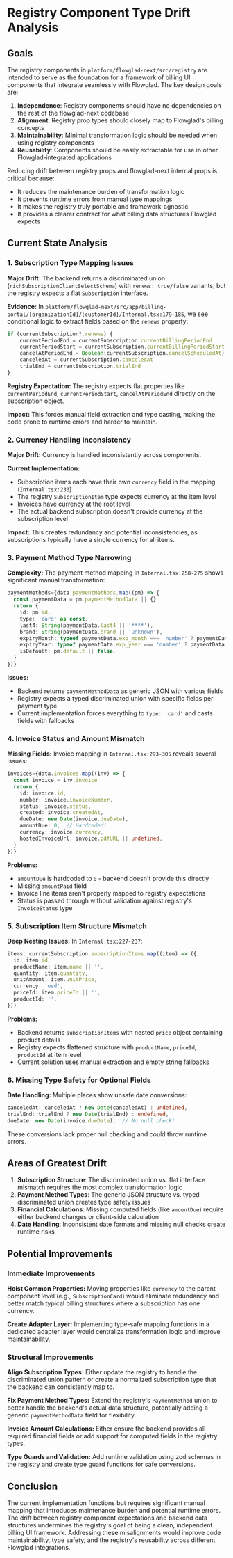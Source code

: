 # Registry Component Type Drift Analysis

## Goals

The registry components in `platform/flowglad-next/src/registry` are intended to serve as the foundation for a framework of billing UI components that integrate seamlessly with Flowglad. The key design goals are:

1. **Independence**: Registry components should have no dependencies on the rest of the flowglad-next codebase
2. **Alignment**: Registry prop types should closely map to Flowglad's billing concepts
3. **Maintainability**: Minimal transformation logic should be needed when using registry components
4. **Reusability**: Components should be easily extractable for use in other Flowglad-integrated applications

Reducing drift between registry props and flowglad-next internal props is critical because:
- It reduces the maintenance burden of transformation logic
- It prevents runtime errors from manual type mappings
- It makes the registry truly portable and framework-agnostic
- It provides a clearer contract for what billing data structures Flowglad expects

## Current State Analysis

### 1. Subscription Type Mapping Issues

**Major Drift:** The backend returns a discriminated union (`richSubscriptionClientSelectSchema`) with `renews: true/false` variants, but the registry expects a flat `Subscription` interface.

**Evidence:** In `platform/flowglad-next/src/app/billing-portal/[organizationId]/[customerId]/Internal.tsx:179-185`, we see conditional logic to extract fields based on the `renews` property:

```typescript
if (currentSubscription?.renews) {
    currentPeriodEnd = currentSubscription.currentBillingPeriodEnd
    currentPeriodStart = currentSubscription.currentBillingPeriodStart
    cancelAtPeriodEnd = Boolean(currentSubscription.cancelScheduledAt)
    canceledAt = currentSubscription.canceledAt
    trialEnd = currentSubscription.trialEnd
}
```

**Registry Expectation:** The registry expects flat properties like `currentPeriodEnd`, `currentPeriodStart`, `cancelAtPeriodEnd` directly on the subscription object.

**Impact:** This forces manual field extraction and type casting, making the code prone to runtime errors and harder to maintain.

### 2. Currency Handling Inconsistency

**Major Drift:** Currency is handled inconsistently across components.

**Current Implementation:**
- Subscription items each have their own `currency` field in the mapping (`Internal.tsx:233`)
- The registry `SubscriptionItem` type expects currency at the item level
- Invoices have currency at the root level
- The actual backend subscription doesn't provide currency at the subscription level

**Impact:** This creates redundancy and potential inconsistencies, as subscriptions typically have a single currency for all items.

### 3. Payment Method Type Narrowing

**Complexity:** The payment method mapping in `Internal.tsx:258-275` shows significant manual transformation:

```typescript
paymentMethods={data.paymentMethods.map((pm) => {
  const paymentData = pm.paymentMethodData || {}
  return {
    id: pm.id,
    type: 'card' as const,
    last4: String(paymentData.last4 || '****'),
    brand: String(paymentData.brand || 'unknown'),
    expiryMonth: typeof paymentData.exp_month === 'number' ? paymentData.exp_month : undefined,
    expiryYear: typeof paymentData.exp_year === 'number' ? paymentData.exp_year : undefined,
    isDefault: pm.default || false,
  }
})}
```

**Issues:**
- Backend returns `paymentMethodData` as generic JSON with various fields
- Registry expects a typed discriminated union with specific fields per payment type
- Current implementation forces everything to `type: 'card'` and casts fields with fallbacks

### 4. Invoice Status and Amount Mismatch

**Missing Fields:** Invoice mapping in `Internal.tsx:293-305` reveals several issues:

```typescript
invoices={data.invoices.map((inv) => {
  const invoice = inv.invoice
  return {
    id: invoice.id,
    number: invoice.invoiceNumber,
    status: invoice.status,
    created: invoice.createdAt,
    dueDate: new Date(invoice.dueDate),
    amountDue: 0,  // Hardcoded!
    currency: invoice.currency,
    hostedInvoiceUrl: invoice.pdfURL || undefined,
  }
})}
```

**Problems:**
- `amountDue` is hardcoded to `0` - backend doesn't provide this directly
- Missing `amountPaid` field
- Invoice line items aren't properly mapped to registry expectations
- Status is passed through without validation against registry's `InvoiceStatus` type

### 5. Subscription Item Structure Mismatch

**Deep Nesting Issues:** In `Internal.tsx:227-237`:

```typescript
items: currentSubscription.subscriptionItems.map((item) => ({
  id: item.id,
  productName: item.name || '',
  quantity: item.quantity,
  unitAmount: item.unitPrice,
  currency: 'usd',
  priceId: item.priceId || '',
  productId: '',
}))
```

**Problems:**
- Backend returns `subscriptionItems` with nested `price` object containing product details
- Registry expects flattened structure with `productName`, `priceId`, `productId` at item level
- Current solution uses manual extraction and empty string fallbacks

### 6. Missing Type Safety for Optional Fields

**Date Handling:** Multiple places show unsafe date conversions:

```typescript
canceledAt: canceledAt ? new Date(canceledAt) : undefined,
trialEnd: trialEnd ? new Date(trialEnd) : undefined,
dueDate: new Date(invoice.dueDate),  // No null check!
```

These conversions lack proper null checking and could throw runtime errors.

## Areas of Greatest Drift

1. **Subscription Structure**: The discriminated union vs. flat interface mismatch requires the most complex transformation logic
2. **Payment Method Types**: The generic JSON structure vs. typed discriminated union creates type safety issues
3. **Financial Calculations**: Missing computed fields (like `amountDue`) require either backend changes or client-side calculation
4. **Date Handling**: Inconsistent date formats and missing null checks create runtime risks

## Potential Improvements

### Immediate Improvements

**Hoist Common Properties:** Moving properties like `currency` to the parent component level (e.g., `SubscriptionCard`) would eliminate redundancy and better match typical billing structures where a subscription has one currency.

**Create Adapter Layer:** Implementing type-safe mapping functions in a dedicated adapter layer would centralize transformation logic and improve maintainability.

### Structural Improvements

**Align Subscription Types:** Either update the registry to handle the discriminated union pattern or create a normalized subscription type that the backend can consistently map to.

**Fix Payment Method Types:** Extend the registry's `PaymentMethod` union to better handle the backend's actual data structure, potentially adding a generic `paymentMethodData` field for flexibility.

**Invoice Amount Calculations:** Either ensure the backend provides all required financial fields or add support for computed fields in the registry types.

**Type Guards and Validation:** Add runtime validation using zod schemas in the registry and create type guard functions for safe conversions.

## Conclusion

The current implementation functions but requires significant manual mapping that introduces maintenance burden and potential runtime errors. The drift between registry component expectations and backend data structures undermines the registry's goal of being a clean, independent billing UI framework. Addressing these misalignments would improve code maintainability, type safety, and the registry's reusability across different Flowglad integrations.